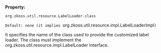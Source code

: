 **Property:**

`org.zkoss.util.resource.LabelLoader.class`

`Default: `<i>`none`</i>` (it implies `org.zkoss.util.resource.impl.LabelLoaderImpl`)`

It specifies the name of the class used to provide the customized label
loader. The class must implement the
<javadoc type="interface">org.zkoss.util.resource.impl.LabelLoader</javadoc>
interface.
